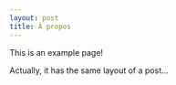 ```yaml
---
layout: post
title: À propos
---
```


This is an example page!

Actually, it has the same layout of a post...
